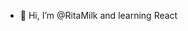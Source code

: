- 👋 Hi, I’m @RitaMilk and learning React

<!---
RitaMilk/RitaMilk is a ✨ special ✨ repository because its `README.md` (this file) appears on your GitHub profile.
You can click the Preview link to take a look at your changes.
--->
